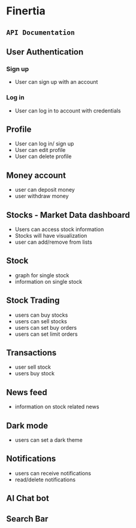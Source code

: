 # Finertia


## `API Documentation`

## User Authentication

### Sign up
- User can sign up with an account

### Log in
- User can log in to account with credentials

## Profile
- User can log in/ sign up
- User can edit profile
- User can delete profile

## Money account
- user can deposit money
- user withdraw money

## Stocks - Market Data dashboard
- Users can access stock information
- Stocks will have visualization
- user can add/remove from lists

## Stock
- graph for single stock
- information on single stock

## Stock Trading
- users can buy stocks
- users can sell stocks
- users can set buy orders
- users can set limit orders

## Transactions
- user sell stock
- users buy stock

## News feed
- information on stock related news

## Dark mode
- users can set a dark theme

## Notifications
- users can receive notifications
- read/delete notifications

## AI Chat bot


## Search Bar
